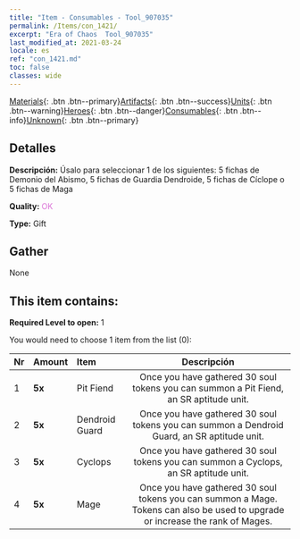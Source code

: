 ```yaml
---
title: "Item - Consumables - Tool_907035"
permalink: /Items/con_1421/
excerpt: "Era of Chaos  Tool_907035"
last_modified_at: 2021-03-24
locale: es
ref: "con_1421.md"
toc: false
classes: wide
---
```

 [Materials](/es/Items/){: .btn .btn--primary}[Artifacts](/es/Items/Artifacts/){: .btn .btn--success}[Units](/es/Items/Units/){: .btn .btn--warning}[Heroes](/es/Items/Heroes/){: .btn .btn--danger}[Consumables](/es/Items/Consumables/){: .btn .btn--info}[Unknown](/es/Items/Unknown/){: .btn .btn--primary}

## Detalles
 **Descripción:** Úsalo para seleccionar 1 de los siguientes: 5 fichas de Demonio del Abismo, 5 fichas de Guardia Dendroide, 5 fichas de Cíclope o 5 fichas de Maga

 **Quality:** <span style="color: #DA70D6">OK</span>

 **Type:** Gift

## Gather

  None

## This item contains:

 **Required Level to open:** 1

 You would need to choose 1 item from the list (0):

  | Nr | Amount |     Item    | Descripción |
  |:---|:-------|:------------|:-----------:|
  | 1 |  **5x** | Pit Fiend | Once you have gathered 30 soul tokens you can summon a Pit Fiend, an SR aptitude unit.  | 
  | 2 |  **5x** | Dendroid Guard | Once you have gathered 30 soul tokens you can summon a Dendroid Guard, an SR aptitude unit.  | 
  | 3 |  **5x** | Cyclops | Once you have gathered 30 soul tokens you can summon a Cyclops, an SR aptitude unit.  | 
  | 4 |  **5x** | Mage | Once you have gathered 30 soul tokens you can summon a Mage. Tokens can also be used to upgrade or increase the rank of Mages.  | 
